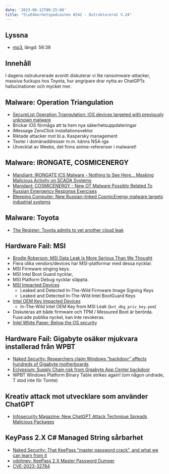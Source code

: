 ```yaml
---
date: '2023-06-12T09:25:00'
title: "S\xE4kerhetspodcasten #242 - Ostrukturerat V.24"
---
```

## Lyssna
* [mp3](https://traffic.libsyn.com/secure/sakerhetspodcasten/2023-06-07_Sakerhetspodcasten_Ostrukt.mp3?dest-id=117848), längd: 56:38

## Innehåll
I dagens ostrukurerade avsnitt diskuterar vi lite ransomware-attacker, massiva fuckups
hos Toyota, hur angripare drar nytta av ChatGPTs hallucinationer och mycket mer.

## Malware: Operation Triangulation

* [SecureList Operation Triangulation: iOS devices targeted with previously unknown malware](https://securelist.com/operation-triangulation/109842/)
* Brickar iOS förmåga att ta hem nya säkerhetsuppdateringar
* iMessage ZeroClick installationsvektor
* Riktade attacker mot bl.a. Kaspersky management
* Texter i domänaddresser m.m. känns NSA-iga
* Utvecklat av Weebs, det finns anime-referenser i malwaret!

## Malware: IRONGATE, COSMICENERGY

* [Mandiant: IRONGATE ICS Malware - Nothing to See Here... Masking Malicious Activity on SCADA Systems](https://www.mandiant.com/resources/blog/irongate-ics-malware)
* [Manidant: COSMICENERGY - New OT Malware Possibly Related To Russian Emergency Response Exercises](https://www.mandiant.com/resources/blog/cosmicenergy-ot-malware-russian-response)
* [Bleeping Computer: New Russian-linked CosmicEnergy malware targets industrial systems](https://www.bleepingcomputer.com/news/security/new-russian-linked-cosmicenergy-malware-targets-industrial-systems/)

## Malware: Toyota

* [The Register: Toyota admits to yet another cloud leak](https://www.theregister.com/2023/06/05/security_in_brief/)

## Hardware Fail: MSI

* [Brodie Roberson: MSI Data Leak Is More Serious Than We Thought](https://www.youtube.com/watch?v=--5onBKyaUY)
* Flera olika vendors/devices har MSI-platformar med dessa nycklar.
* MSI Firmware singing keys.
* MSI Intel Boot Guard nycklar,
* MSI Platform Debug nycklar släppta.
* [MSI Impacted Devices](https://github.com/binarly-io/SupplyChainAttacks/blob/main/MSI/MsiImpactedDevices.md)
  * Leaked and Detected In-The-Wild Firmware Image Signing Keys
  * Leaked and Detected In-The-Wild Intel BootGuard Keys
* [Intel OEM Key Impacted Devices](https://github.com/binarly-io/SupplyChainAttacks/blob/main/MSI/IntelOemKeyImpactedDevices.md)
  * In-The-Wild Intel OEM Key from MSI Leak (`bxt_dbg_priv_key.pem`)
* Diskuteras att både firmware och TPM / Messured Boot är berörda. Fuse:ade publika nyckel, kan inte revokeras.
* [Intel White Paper: Below the OS security](https://www.intel.com/content/dam/www/central-libraries/us/en/documents/below-the-os-security-white-paper.pdf)

## Hardware Fail: Gigabyte osäker mjukvara installerad från WPBT

* [Naked Security: Researchers claim Windows “backdoor” affects hundreds of Gigabyte motherboards](https://nakedsecurity.sophos.com/2023/06/02/researchers-claim-windows-backdoor-affects-hundreds-of-gigabyte-motherboards/)
* [Eclypsium: Supply Chain risk from Gigabyte App Center backdoor](https://eclypsium.com/blog/supply-chain-risk-from-gigabyte-app-center-backdoor/)
* WPBT Windows Platform Binary Table strikes again! (om någon undrade, T stod inte för Tomte)

## Kreativ attack mot utvecklare som använder ChatGPT

* [Infosecurity Magazine: New ChatGPT Attack Technique Spreads Malicious Packages](https://www.infosecurity-magazine.com/news/chatgpt-spreads-malicious-packages/)

## KeyPass 2.X C# Managed String sårbarhet
* [Naked Security: That KeePass “master password crack”, and what we can learn from it](https://nakedsecurity.sophos.com/2023/05/31/serious-security-that-keepass-master-password-crack-and-what-we-can-learn-from-it/)
* [vdohney: KeePass 2.X Master Password Dumper](https://github.com/vdohney/keepass-password-dumper)
* [CVE-2023-32784](https://cve.mitre.org/cgi-bin/cvename.cgi?name=CVE-2023-32784)
